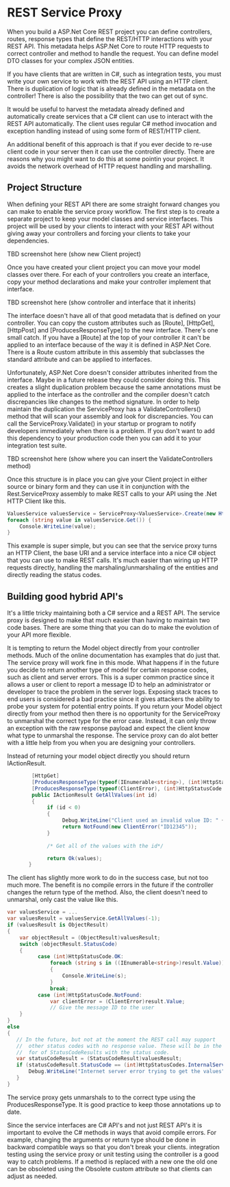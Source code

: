 # REST Service Proxy

When you build a ASP.Net Core REST project you can define controllers, routes, response types
that define the REST/HTTP interactions with your REST API. This metadata helps ASP.Net Core
to route HTTP requests to correct controller and method to handle the request. You can define
model DTO classes for your complex JSON entities.

If you have clients that are written in C#, such as integration tests, you must write your own
service to work with the REST API using an HTTP client. There is duplication of logic that is
already defined in the metadata on the controller! There is also the possibility that the two
can get out of sync.

It would be useful to harvest the metadata already defined and automatically create services
that a C# client can use to interact with the REST API automatically. The client uses regular 
C# method invocation and exception handling instead of using some form of REST/HTTP client.

An additional benefit of this approach is that if you ever decide to re-use client code in your
server then it can use the controller directly. There are reasons why you might want to
do this at some pointin your project. It avoids the network overhead of HTTP request handling
and marshalling.

## Project Structure

When defining your REST API there are some straight forward changes you can make to enable the
service proxy workflow. The first step is to create a separate project to keep your model
classes and service interfaces. This project will be used by your clients to interact with
your REST API without giving away your controllers and forcing your clients to take
your dependencies.

TBD screenshot here (show new Client project)

Once you have created your client project you can move your model classes over there. For each
of your controllers you create an interface, copy your method declarations and make your
controller implement that interface.

TBD screenshot here (show controller and interface that it inherits)

The interface doesn't have all of that good metadata that is defined on your controller. You
can copy the custom attributes such as [Route], [HttpGet], [HttpPost] and [ProducesResponseType]
to the new interface. There's one small catch. If you have a [Route] at the top of your
controller it can't be applied to an interface because of the way it is defined in ASP.Net Core.
There is a Route custom attribute in this assembly that subclasses the standard attribute and
can be applied to interfaces.

Unfortunately, ASP.Net Core doesn't consider attributes inherited from the interface. Maybe
in a future release they could consider doing this. This creates a slight duplication problem
because the same annotations must be applied to the interface as the controller and the compiler
doesn't catch discrepancies like changes to the method signature. In order to help maintain
the duplication the ServiceProxy has a ValidateControllers() method that will scan your assembly
and look for discrepancies. You can call the ServiceProxy.Validate() in your startup or program
to notify developers immediately when there is a problem. If you don't want to add this
dependency to your production code then you can add it to your integration test suite.

TBD screenshot here (show where you can insert the ValidateControllers method)

Once this structure is in place you can give your Client project in either source or binary form
and they can use it in conjunction with the Rest.ServiceProxy assembly to make REST calls to
your API using the .Net HTTP Client like this.

```csharp
ValuesService valuesService = ServiceProxy<ValuesService>.Create(new HttpClient(), "http://localhost:63333");
foreach (string value in valuesService.Get()) {
	Console.WriteLine(value);
}
```

This example is super simple, but you can see that the service proxy turns an HTTP Client, the
base URI and a service interface into a nice C# object that you can use to make REST calls.
It's much easier than wiring up HTTP requests directly, handling the marshaling/unmarshaling
of the entities and directly reading the status codes.

## Building good hybrid API's

It's a little tricky maintaining both a C# service and a REST API. The service proxy is
designed to make that much easier than having to maintain two code bases. There are some
thing that you can do to make the evolution of your API more flexible.

It is tempting to return the Model object directly from your controller methods. Much of the
online documentation has examples that do just that. The service proxy will work fine in this
mode. What happens if in the future you decide to return another type of model for certain
response codes, such as client and server errors. This is a super common practice since it
allows a user or client to report a message ID to help an administrator or developer to trace
the problem in the server logs. Exposing stack traces to end users is considered a bad practice
since it gives attackers the ability to probe your system for potential entry points. If you
return your Model object directly from your method then there is no opportunity for the
ServiceProxy to unmarshal the correct type for the error case. Instead, it can only throw an
exception with the raw response payload and expect the client know what type to unmarshal the
response. The service proxy can do alot better with a little help from you when you are
designing your controllers.

Instead of returning your model object directly you should return IActionResult.

```csharp
        [HttpGet]
        [ProducesResponseType(typeof(IEnumerable<string>), (int)HttpStatusCode.OK)]
        [ProducesResponseType(typeof(ClientError), (int)HttpStatusCode.NotFound)]
        public IActionResult GetAllValues(int id)
        {
             if (id < 0)
             {
                  Debug.WriteLine("Client used an invalid value ID: " + id);
                  return NotFound(new ClientError("ID12345"));
             }
  
             /* Get all of the values with the id*/

             return Ok(values);
       }
```

The client has slightly more work to do in the success case, but not too much more. The benefit
is no compile errors in the future if the controller changes the return type of the method.
Also, the client doesn't need to unmarshal, only cast the value like this.

```csharp
var valuesService = ...
var valuesResult = valuesService.GetAllValues(-1);
if (valuesResult is ObjectResult)
{
    var objectResult = (ObjectResult)valuesResult;
    switch (objectResult.StatusCode)
    {
          case (int)HttpStatusCode.OK:
              foreach (string s in ((IEnumerable<string>)result.Value))
              {
                  Console.WriteLine(s);
              }
              break;
          case (int)HttpStatusCode.NotFound:
              var clientError = (ClientError)result.Value;
              // Give the message ID to the user
    }
}
else
{
   // In the future, but not at the moment the REST call may support
   //  other status codes with no response value. These will be in the
   //  for of StatusCodeResults with the status code.
   var statusCodeResult = (StatusCodeResult)valuesResult;
   if (statusCodeResult.StatusCode == (int)HttpStatusCodes.InternalServerError) {
       Debug.WriteLine("Internet server error trying to get the values");
   } 
}
```

The service proxy gets unmarshals to to the correct type using the ProducesResponseType. It is
good practice to keep those annotations up to date.

Since the service interfaces are C# API's and not just REST API's it is important to evolve the
C# methods in ways that avoid compile errors. For example, changing the arguments or return type
should be done in backward compatible ways so that you don't break your clients. integration
testing using the service proxy or unit testing using the controller is a good way to catch
problems. If a method is replaced with a new one the old one can be obsoleted using the
Obsolete custom attribute so that clients can adjust as needed.

